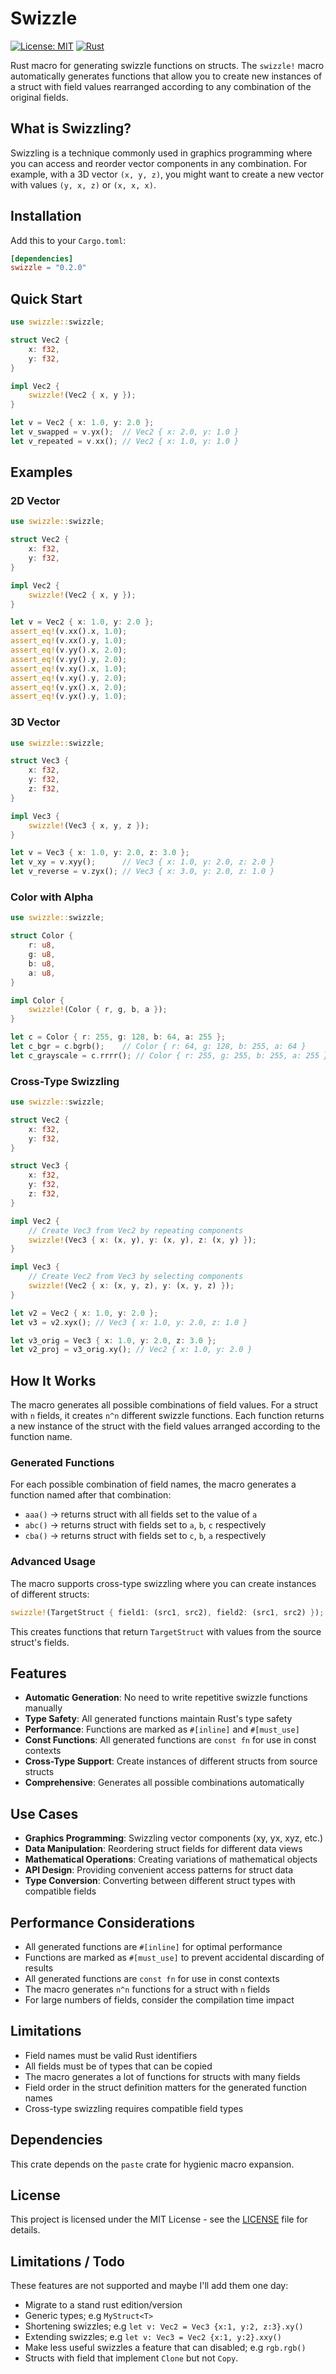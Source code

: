 # Swizzle

[![License: MIT](https://img.shields.io/badge/License-MIT-yellow.svg)](https://opensource.org/licenses/MIT)
[![Rust](https://github.com/hamishmorgan/swizzle/actions/workflows/rust.yml/badge.svg)](https://github.com/hamishmorgan/swizzle/actions/workflows/rust.yml)

Rust macro for generating swizzle functions on structs. The `swizzle!` macro automatically generates functions that allow you to create new instances of a struct with field values rearranged according to any combination of the original fields.

## What is Swizzling?

Swizzling is a technique commonly used in graphics programming where you can access and reorder vector components in any combination. For example, with a 3D vector `(x, y, z)`, you might want to create a new vector with values `(y, x, z)` or `(x, x, x)`.

## Installation

Add this to your `Cargo.toml`:

```toml
[dependencies]
swizzle = "0.2.0"
```

## Quick Start

```rust
use swizzle::swizzle;

struct Vec2 {
    x: f32,
    y: f32,
}

impl Vec2 {
    swizzle!(Vec2 { x, y });
}

let v = Vec2 { x: 1.0, y: 2.0 };
let v_swapped = v.yx();  // Vec2 { x: 2.0, y: 1.0 }
let v_repeated = v.xx(); // Vec2 { x: 1.0, y: 1.0 }
```

## Examples

### 2D Vector
```rust
use swizzle::swizzle;

struct Vec2 {
    x: f32,
    y: f32,
}

impl Vec2 {
    swizzle!(Vec2 { x, y });
}

let v = Vec2 { x: 1.0, y: 2.0 };
assert_eq!(v.xx().x, 1.0);
assert_eq!(v.xx().y, 1.0);
assert_eq!(v.yy().x, 2.0);
assert_eq!(v.yy().y, 2.0);
assert_eq!(v.xy().x, 1.0);
assert_eq!(v.xy().y, 2.0);
assert_eq!(v.yx().x, 2.0);
assert_eq!(v.yx().y, 1.0);
```

### 3D Vector
```rust
use swizzle::swizzle;

struct Vec3 {
    x: f32,
    y: f32,
    z: f32,
}

impl Vec3 {
    swizzle!(Vec3 { x, y, z });
}

let v = Vec3 { x: 1.0, y: 2.0, z: 3.0 };
let v_xy = v.xyy();      // Vec3 { x: 1.0, y: 2.0, z: 2.0 }
let v_reverse = v.zyx(); // Vec3 { x: 3.0, y: 2.0, z: 1.0 }
```

### Color with Alpha
```rust
use swizzle::swizzle;

struct Color {
    r: u8,
    g: u8,
    b: u8,
    a: u8,
}

impl Color {
    swizzle!(Color { r, g, b, a });
}

let c = Color { r: 255, g: 128, b: 64, a: 255 };
let c_bgr = c.bgrb();    // Color { r: 64, g: 128, b: 255, a: 64 }
let c_grayscale = c.rrrr(); // Color { r: 255, g: 255, b: 255, a: 255 }
```

### Cross-Type Swizzling
```rust
use swizzle::swizzle;

struct Vec2 {
    x: f32,
    y: f32,
}

struct Vec3 {
    x: f32,
    y: f32,
    z: f32,
}

impl Vec2 {
    // Create Vec3 from Vec2 by repeating components
    swizzle!(Vec3 { x: (x, y), y: (x, y), z: (x, y) });
}

impl Vec3 {
    // Create Vec2 from Vec3 by selecting components
    swizzle!(Vec2 { x: (x, y, z), y: (x, y, z) });
}

let v2 = Vec2 { x: 1.0, y: 2.0 };
let v3 = v2.xyx(); // Vec3 { x: 1.0, y: 2.0, z: 1.0 }

let v3_orig = Vec3 { x: 1.0, y: 2.0, z: 3.0 };
let v2_proj = v3_orig.xy(); // Vec2 { x: 1.0, y: 2.0 }
```

## How It Works

The macro generates all possible combinations of field values. For a struct with `n` fields, it creates `n^n` different swizzle functions. Each function returns a new instance of the struct with the field values arranged according to the function name.

### Generated Functions

For each possible combination of field names, the macro generates a function named after that combination:

- `aaa()` → returns struct with all fields set to the value of `a`
- `abc()` → returns struct with fields set to `a`, `b`, `c` respectively
- `cba()` → returns struct with fields set to `c`, `b`, `a` respectively

### Advanced Usage

The macro supports cross-type swizzling where you can create instances of different structs:

```rust
swizzle!(TargetStruct { field1: (src1, src2), field2: (src1, src2) });
```

This creates functions that return `TargetStruct` with values from the source struct's fields.

## Features

- **Automatic Generation**: No need to write repetitive swizzle functions manually
- **Type Safety**: All generated functions maintain Rust's type safety
- **Performance**: Functions are marked as `#[inline]` and `#[must_use]`
- **Const Functions**: All generated functions are `const fn` for use in const contexts
- **Cross-Type Support**: Create instances of different structs from source structs
- **Comprehensive**: Generates all possible combinations automatically

## Use Cases

- **Graphics Programming**: Swizzling vector components (xy, yx, xyz, etc.)
- **Data Manipulation**: Reordering struct fields for different data views
- **Mathematical Operations**: Creating variations of mathematical objects
- **API Design**: Providing convenient access patterns for struct data
- **Type Conversion**: Converting between different struct types with compatible fields

## Performance Considerations

- All generated functions are `#[inline]` for optimal performance
- Functions are marked as `#[must_use]` to prevent accidental discarding of results
- All generated functions are `const fn` for use in const contexts
- The macro generates `n^n` functions for a struct with `n` fields
- For large numbers of fields, consider the compilation time impact

## Limitations

- Field names must be valid Rust identifiers
- All fields must be of types that can be copied
- The macro generates a lot of functions for structs with many fields
- Field order in the struct definition matters for the generated function names
- Cross-type swizzling requires compatible field types

## Dependencies

This crate depends on the `paste` crate for hygienic macro expansion.

## License

This project is licensed under the MIT License - see the [LICENSE](LICENSE) file for details.

## Limitations / Todo

These features are not supported and maybe I'll add them one day:

 - Migrate to a stand rust edition/version
 - Generic types; e.g `MyStruct<T>`
 - Shortening swizzles; e.g `let v: Vec2 = Vec3 {x:1, y:2, z:3}.xy()`
 - Extending swizzles; e.g `let v: Vec3 = Vec2 {x:1, y:2}.xxy()`
 - Make less useful swizzles a feature that can disabled; e.g `rgb.rgb()` 
 - Structs with field that implement `Clone` but not `Copy`. 